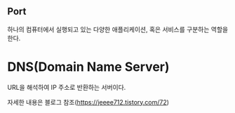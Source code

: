 ## Port

하나의 컴퓨터에서 실행되고 있는 다양한 애플리케이션, 혹은 서비스를 구분하는 역할을 한다.

# DNS(Domain Name Server)

URL을 해석하여 IP 주소로 반환하는 서버이다.

자세한 내용은 블로그 참조(https://jeeee712.tistory.com/72)
